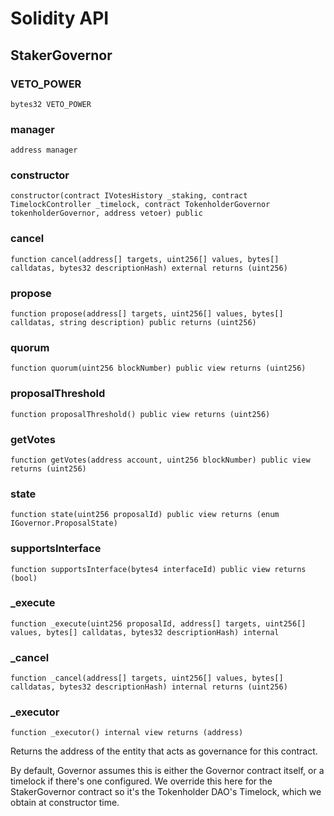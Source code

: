 # Solidity API

## StakerGovernor

### VETO_POWER

```solidity
bytes32 VETO_POWER
```

### manager

```solidity
address manager
```

### constructor

```solidity
constructor(contract IVotesHistory _staking, contract TimelockController _timelock, contract TokenholderGovernor tokenholderGovernor, address vetoer) public
```

### cancel

```solidity
function cancel(address[] targets, uint256[] values, bytes[] calldatas, bytes32 descriptionHash) external returns (uint256)
```

### propose

```solidity
function propose(address[] targets, uint256[] values, bytes[] calldatas, string description) public returns (uint256)
```

### quorum

```solidity
function quorum(uint256 blockNumber) public view returns (uint256)
```

### proposalThreshold

```solidity
function proposalThreshold() public view returns (uint256)
```

### getVotes

```solidity
function getVotes(address account, uint256 blockNumber) public view returns (uint256)
```

### state

```solidity
function state(uint256 proposalId) public view returns (enum IGovernor.ProposalState)
```

### supportsInterface

```solidity
function supportsInterface(bytes4 interfaceId) public view returns (bool)
```

### _execute

```solidity
function _execute(uint256 proposalId, address[] targets, uint256[] values, bytes[] calldatas, bytes32 descriptionHash) internal
```

### _cancel

```solidity
function _cancel(address[] targets, uint256[] values, bytes[] calldatas, bytes32 descriptionHash) internal returns (uint256)
```

### _executor

```solidity
function _executor() internal view returns (address)
```

Returns the address of the entity that acts as governance for
this contract.

By default, Governor assumes this is either the Governor contract
itself, or a timelock if there's one configured. We override this
here for the StakerGovernor contract so it's the Tokenholder DAO's
Timelock, which we obtain at constructor time.

